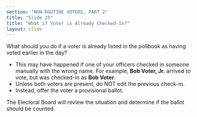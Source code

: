 ```yaml
---
section: "NON-ROUTINE VOTERS, PART 2"
title: "Slide 25"
title: "What if Voter is Already Checked-In?"
layout: slide
---
```


What should you do if a voter is already listed in the pollbook as having voted earlier in the day?

- This may have happened if one of your officers checked in someone manually with the wrong name. For example, **Bob Voter, Jr.** arrived to vote, but was checked-in as **Bob Voter**.
- Unless both voters are present, do NOT edit the previous check-in.
- Instead, offer the voter a provisional ballot.

The Electoral Board will review the situation and determine if the ballot should be counted.

